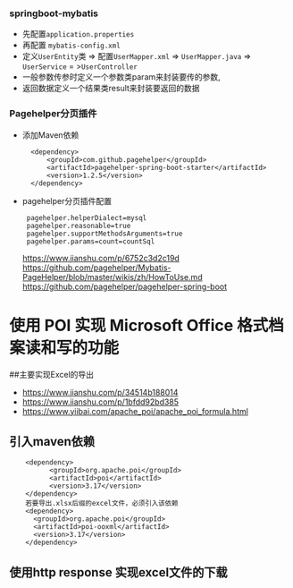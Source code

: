 ### springboot-mybatis

* 先配置`application.properties`
* 再配置 `mybatis-config.xml`
* 定义`UserEntity`类 => 配置`UserMapper.xml` => `UserMapper.java` => `UserService` = >`UserController`
* 一般参数传参时定义一个参数类param来封装要传的参数,
* 返回数据定义一个结果类result来封装要返回的数据

### Pagehelper分页插件

* 添加Maven依赖

  ```$xslt
    <dependency>
        <groupId>com.github.pagehelper</groupId>
        <artifactId>pagehelper-spring-boot-starter</artifactId>
        <version>1.2.5</version>
    </dependency>
  ```
* pagehelper分页插件配置

  ```$xslt
   pagehelper.helperDialect=mysql
   pagehelper.reasonable=true
   pagehelper.supportMethodsArguments=true
   pagehelper.params=count=countSql
  ```

  https://www.jianshu.com/p/6752c3d2c19d
  https://github.com/pagehelper/Mybatis-PageHelper/blob/master/wikis/zh/HowToUse.md
  https://github.com/pagehelper/pagehelper-spring-boot

# 使用 POI 实现 Microsoft Office 格式档案读和写的功能

##主要实现Excel的导出

* https://www.jianshu.com/p/34514b188014
* https://www.jianshu.com/p/1bfdd92bd385
* https://www.yiibai.com/apache_poi/apache_poi_formula.html

## 引入maven依赖
```
    <dependency>
          <groupId>org.apache.poi</groupId>
          <artifactId>poi</artifactId>
          <version>3.17</version>
    </dependency>
    若要导出.xlsx后缀的excel文件，必须引入该依赖
    <dependency>
      <groupId>org.apache.poi</groupId>
      <artifactId>poi-ooxml</artifactId>
      <version>3.17</version>
    </dependency>
```

## 使用http response 实现excel文件的下载
    